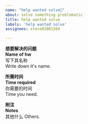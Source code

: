 ```yaml
---
name: "help wanted solve🧩"
about: solve something problematic
title: help wanted solve
labels: 'help wanted solve'
assignees: steve02081504

---
```

**想要解决的问题**  
**Name of hw**  
写下其名称  
Write down it's name.  

**所需时间**  
**Time required**  
你需要的时间  
Time you need.  

**附注**  
**Notes**  
其他什么
Others.
